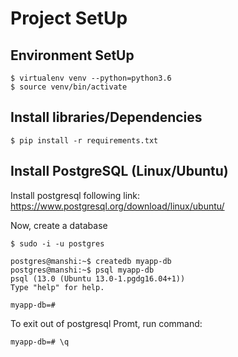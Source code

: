 # Project SetUp

## Environment SetUp
```
$ virtualenv venv --python=python3.6
$ source venv/bin/activate
```
## Install libraries/Dependencies
```
$ pip install -r requirements.txt
```
## Install PostgreSQL (Linux/Ubuntu)
Install postgresql following link: https://www.postgresql.org/download/linux/ubuntu/

Now, create a database
```
$ sudo -i -u postgres

postgres@manshi:~$ createdb myapp-db
postgres@manshi:~$ psql myapp-db
psql (13.0 (Ubuntu 13.0-1.pgdg16.04+1))
Type "help" for help.

myapp-db=# 

```
To exit out of postgresql Promt, run command:
```
myapp-db=# \q
```




